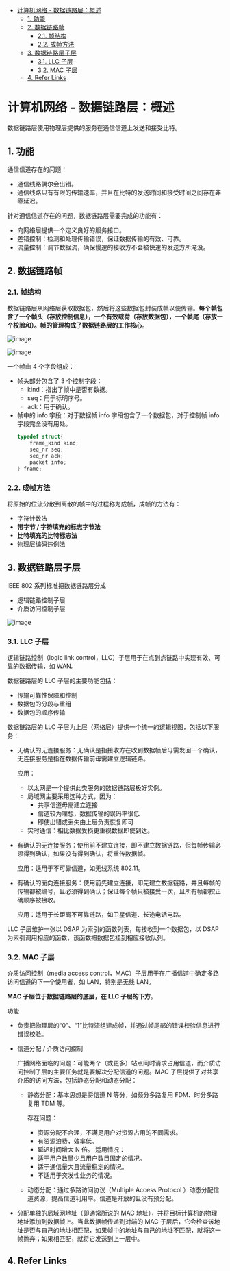 - [计算机网络 - 数据链路层：概述](#计算机网络---数据链路层概述)
  - [1. 功能](#1-功能)
  - [2. 数据链路帧](#2-数据链路帧)
    - [2.1. 帧结构](#21-帧结构)
    - [2.2. 成帧方法](#22-成帧方法)
  - [3. 数据链路层子层](#3-数据链路层子层)
    - [3.1. LLC 子层](#31-llc-子层)
    - [3.2. MAC 子层](#32-mac-子层)
  - [4. Refer Links](#4-refer-links)

# 计算机网络 - 数据链路层：概述

数据链路层使用物理层提供的服务在通信信道上发送和接受比特。

## 1. 功能

通信信道存在的问题：
- 通信线路偶尔会出错。
- 通信线路只有有限的传输速率，并且在比特的发送时间和接受时间之间存在非零延迟。

针对通信信道存在的问题，数据链路层需要完成的功能有：
- 向网络层提供一个定义良好的服务接口。
- 差错控制：检测和处理传输错误，保证数据传输的有效、可靠。
- 流量控制：调节数据流，确保慢速的接收方不会被快速的发送方所淹没。

## 2. 数据链路帧

### 2.1. 帧结构

数据链路层从网络层获取数据包，然后将这些数据包封装成帧以便传输。**每个帧包含了一个帧头（存放控制信息），一个有效载荷（存放数据包），一个帧尾（存放一个校验和）。帧的管理构成了数据链路层的工作核心**。

![image](http://otaivnlxc.bkt.clouddn.com/jpg/2018/6/10/57ee682e8ce7b04c0088bf9c85dbb38a.jpg)

![image](http://otaivnlxc.bkt.clouddn.com/jpg/2018/6/10/d5024fa4b04c64d1b3f8ff5aaece49fe.jpg)

一个帧由 4 个字段组成：
- 帧头部分包含了 3 个控制字段：
  - kind：指出了帧中是否有数据。
  - seq：用于标明序号。
  - ack：用于确认。
- 帧中的 info 字段：对于数据帧 info 字段包含了一个数据包，对于控制帧 info 字段完全没有用处。
  ```c
  typedef struct{
      frame_kind kind;
      seq_nr seq;
      seq_nr ack;
      packet info;
  } frame;
  ```

### 2.2. 成帧方法

将原始的位流分散到离散的帧中的过程称为成帧，成帧的方法有：
- 字符计数法
- **带字节 / 字符填充的标志字节法**
- **比特填充的比特标志法**
- 物理层编码违例法

## 3. 数据链路层子层

IEEE 802 系列标准把数据链路层分成
- 逻辑链路控制子层
- 介质访问控制子层

![image](http://otaivnlxc.bkt.clouddn.com/jpg/2018/6/10/1caed008c2cb715a3b17824695090646.jpg)

### 3.1. LLC 子层
  
逻辑链路控制（logic link control，LLC）子层用于在点到点链路中实现有效、可靠的数据传输，如 WAN。

数据链路层的 LLC 子层的主要功能包括：
- 传输可靠性保障和控制
- 数据包的分段与重组
- 数据包的顺序传输

数据链路层的 LLC 子层为上层（网络层）提供一个统一的逻辑视图，包括以下服务：
- 无确认的无连接服务：无确认是指接收方在收到数据帧后毋需发回一个确认，无连接服务是指在数据传输前毋需建立逻辑链路。

  应用： 
  - 以太网是一个提供此类服务的数据链路层极好实例。
  - 局域网主要采用这种方式，因为：
    - 共享信道毋需建立连接
    - 信道较为理想，数据传输的误码率很低
    - 即使出错或丢失由上层负责恢复即可
  - 实时通信：相比数据受损更重视数据即使到达。

- 有确认的无连接服务：使用前不建立连接，即不建立数据链路，但每帧传输必须得到确认，如果没有得到确认，将重传数据帧。

  应用：适用于不可靠信道，如无线系统 802.11。

- 有确认的面向连接服务：使用前先建立连接，即先建立数据链路，并且每帧的传输都被编号，且必须得到确认；保证每个帧只被接受一次，且所有帧都按正确顺序被接收。

  应用：适用于长距离不可靠链路，如卫星信道、长途电话电路。

LLC 子层维护一张以 DSAP 为索引的函数列表，每接收到一个数据包，以 DSAP 为索引调用相应的函数，该函数把数据包挂到相应接收队列。

### 3.2. MAC 子层
  
介质访问控制（media access control，MAC）子层用于在广播信道中确定多路访问信道的下一个使用者，如 LAN，特别是无线 LAN。
  
**MAC 子层位于数据链路层的底层，在 LLC 子层的下方**。

功能
- 负责把物理层的“0”、“1”比特流组建成帧，并通过帧尾部的错误校验信息进行错误校验。

- 信道分配 / 介质访问控制
  
  广播网络面临的问题：可能两个（或更多）站点同时请求占用信道，而介质访问控制子层的主要任务就是要解决分配信道的问题。MAC 子层提供了对共享介质的访问方法，包括静态分配和动态分配：
  
  - 静态分配：基本思想是将信道 N 等分，如频分多路复用 FDM、时分多路复用 TDM 等。

    存在问题：
    - 资源分配不合理，不满足用户对资源占用的不同需求。
    - 有资源浪费，效率低。
    - 延迟时间增大 N 倍。
    适用情况：
    - 适于用户数量少且用户数目固定的情况。
    - 适于通信量大且流量稳定的情况。
    - 不适用于突发性业务的情况。

  - 动态分配：通过多路访问协议（Multiple Access Protocol ）动态分配信道资源，提高信道利用率。信道是开放的且没有预分配。

- 分配单独的局域网地址（即通常所说的 MAC 地址），并将目标计算机的物理地址添加到数据帧上。当此数据帧传递到对端的 MAC 子层后，它会检查该地址是否与自己的地址相匹配，如果帧中的地址与自己的地址不匹配，就将这一帧抛弃；如果相匹配，就将它发送到上一层中。

## 4. Refer Links
